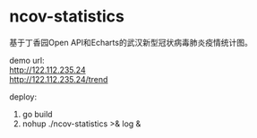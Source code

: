 # ncov-statistics
基于丁香园Open API和Echarts的武汉新型冠状病毒肺炎疫情统计图。

demo url:   
http://122.112.235.24  
http://122.112.235.24/trend  

deploy:  
1. go build  
2. nohup ./ncov-statistics >& log &
